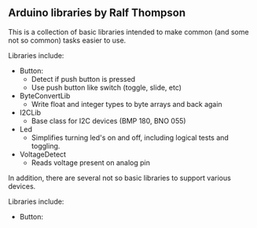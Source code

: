 Arduino libraries by Ralf Thompson
--------------------------

This is a collection of basic libraries intended to make common (and some not so common) tasks easier to use.

Libraries include:

* Button:
  * Detect if push button is pressed
  * Use push button like switch (toggle, slide, etc)
* ByteConvertLib
  * Write float and integer types to byte arrays and back again
* I2CLib
  * Base class for I2C devices (BMP 180, BNO 055)
* Led
  * Simplifies turning led's on and off, including logical tests and toggling.
* VoltageDetect
  * Reads voltage present on analog pin


In addition, there are several not so basic libraries to support various devices.

Libraries include:

* Button:
